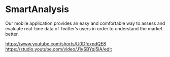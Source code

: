 # SmartAnalysis
Our mobile application provides an easy and comfortable way to assess and evaluate real-time data of Twitter’s users in order to understand the market better.

https://www.youtube.com/shorts/U0DfexpdQE8
https://studio.youtube.com/video/J1ySBYqj5iA/edit
